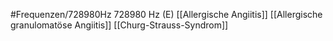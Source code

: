 #Frequenzen/728980Hz
728980 Hz (E)
[[Allergische Angiitis]]
[[Allergische granulomatöse Angiitis]]
[[Churg-Strauss-Syndrom]]